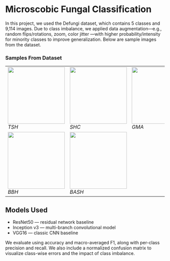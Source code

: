 # Microscobic Fungal Classification

In this project, we used the Defungi dataset, which contains 5 classes and 9,114 images. Due to class imbalance, we applied data augmentation—e.g., random flips/rotations, zoom, color jitter —with higher probability/intensity for minority classes to improve generalization.
Below are sample images from the dataset.

### Samples From Dataset
<table>
  <tr>
    <td><img src="[docs/images/sample_01.jpg](https://github.com/harunistik/Defungi-Classification/blob/feaed8bf33ac65ff71a74a9a7fec40023e73fdc1/data/train/TSH/H1_100a_1.jpg)" width="180"><br/><em>TSH</em></td>
    <td><img src="[docs/images/sample_02.jpg](https://github.com/harunistik/Defungi-Classification/blob/feaed8bf33ac65ff71a74a9a7fec40023e73fdc1/data/train/SHC/H5_101a_1.jpg)" width="180"><br/><em>SHC</em></td>
    <td><img src="[docs/images/sample_03.jpg](https://github.com/harunistik/Defungi-Classification/blob/feaed8bf33ac65ff71a74a9a7fec40023e73fdc1/data/train/GMA/H3_10a_10.jpg)" width="180"><br/><em>GMA</em></td>
  </tr>
  <tr>
    <td><img src="[docs/images/sample_04.jpg](https://github.com/harunistik/Defungi-Classification/blob/feaed8bf33ac65ff71a74a9a7fec40023e73fdc1/data/train/BBH/H6_10a_1.jpg)" width="180"><br/><em>BBH</em></td>
    <td><img src="[docs/images/sample_05.jpg](https://github.com/harunistik/Defungi-Classification/blob/feaed8bf33ac65ff71a74a9a7fec40023e73fdc1/data/train/BASH/H2_104b_1.jpg)" width="180"><br/><em>BASH</em></td>
  </tr>
</table>

## Models Used
- ResNet50 — residual network baseline
- Inception v3 — multi-branch convolutional model
- VGG16 — classic CNN baseline

We evaluate using accuracy and macro-averaged F1, along with per-class precision and recall. We also include a normalized confusion matrix to visualize class-wise errors and the impact of class imbalance.

